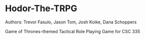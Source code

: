 Hodor-The-TRPG
==============

Authors: Trevor Fasulo, Jason Tom, Josh Koike, Dana Schoppers

Game of Thrones-themed Tactical Role Playing Game for CSC 335
